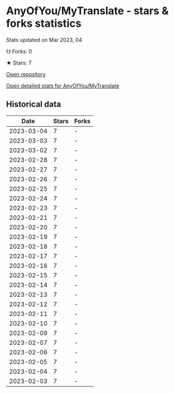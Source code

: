 # AnyOfYou/MyTranslate - stars & forks statistics

Stats updated on Mar 2023, 04

☋ Forks: 0

★ Stars: 7

[Open repository](https://github.com/AnyOfYou/MyTranslate)

[Open detailed stats for AnyOfYou/MyTranslate](https://reviewgithub.com/rep/AnyOfYou/MyTranslate)

## Historical data
| Date | Stars | Forks |
|------|-------|-------|
| 2023-03-04 | 7 | - | 
| 2023-03-03 | 7 | - | 
| 2023-03-02 | 7 | - | 
| 2023-02-28 | 7 | - | 
| 2023-02-27 | 7 | - | 
| 2023-02-26 | 7 | - | 
| 2023-02-25 | 7 | - | 
| 2023-02-24 | 7 | - | 
| 2023-02-23 | 7 | - | 
| 2023-02-21 | 7 | - | 
| 2023-02-20 | 7 | - | 
| 2023-02-19 | 7 | - | 
| 2023-02-18 | 7 | - | 
| 2023-02-17 | 7 | - | 
| 2023-02-16 | 7 | - | 
| 2023-02-15 | 7 | - | 
| 2023-02-14 | 7 | - | 
| 2023-02-13 | 7 | - | 
| 2023-02-12 | 7 | - | 
| 2023-02-11 | 7 | - | 
| 2023-02-10 | 7 | - | 
| 2023-02-09 | 7 | - | 
| 2023-02-07 | 7 | - | 
| 2023-02-06 | 7 | - | 
| 2023-02-05 | 7 | - | 
| 2023-02-04 | 7 | - | 
| 2023-02-03 | 7 | - | 

